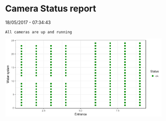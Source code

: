 Camera Status report
================
18/05/2017 - 07:34:43

    All cameras are up and running

![](camreport_files/figure-markdown_github/unnamed-chunk-2-1.png)
